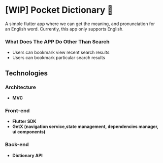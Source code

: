 # [WIP] Pocket Dictionary 📖

A simple flutter app where we can get the meaning, and pronunciation for an English word. Currently, this app only supports English.

### What Does The APP Do Other Than Search
- Users can bookmark view recent search results
- Users can bookmark particular search results

## Technologies
### Architecture
- **MVC**

### Front-end
- **Flutter SDK**
- **GetX (navigation service,state management, dependencies manager, ui components)**

### Back-end
- **Dictionary API** 
